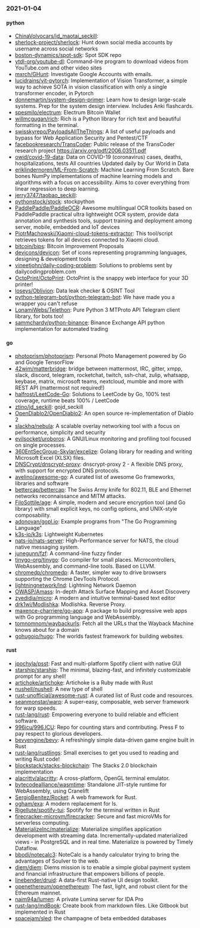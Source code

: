 ### 2021-01-04

#### python
* [ChinaVolvocars/jd_maotai_seckill](https://github.com/ChinaVolvocars/jd_maotai_seckill): 
* [sherlock-project/sherlock](https://github.com/sherlock-project/sherlock):  Hunt down social media accounts by username across social networks
* [boston-dynamics/spot-sdk](https://github.com/boston-dynamics/spot-sdk): Spot SDK repo
* [ytdl-org/youtube-dl](https://github.com/ytdl-org/youtube-dl): Command-line program to download videos from YouTube.com and other video sites
* [mxrch/GHunt](https://github.com/mxrch/GHunt):  Investigate Google Accounts with emails.
* [lucidrains/vit-pytorch](https://github.com/lucidrains/vit-pytorch): Implementation of Vision Transformer, a simple way to achieve SOTA in vision classification with only a single transformer encoder, in Pytorch
* [donnemartin/system-design-primer](https://github.com/donnemartin/system-design-primer): Learn how to design large-scale systems. Prep for the system design interview. Includes Anki flashcards.
* [spesmilo/electrum](https://github.com/spesmilo/electrum): Electrum Bitcoin Wallet
* [willmcgugan/rich](https://github.com/willmcgugan/rich): Rich is a Python library for rich text and beautiful formatting in the terminal.
* [swisskyrepo/PayloadsAllTheThings](https://github.com/swisskyrepo/PayloadsAllTheThings): A list of useful payloads and bypass for Web Application Security and Pentest/CTF
* [facebookresearch/TransCoder](https://github.com/facebookresearch/TransCoder): Public release of the TransCoder research project https://arxiv.org/pdf/2006.03511.pdf
* [owid/covid-19-data](https://github.com/owid/covid-19-data): Data on COVID-19 (coronavirus) cases, deaths, hospitalizations, tests  All countries  Updated daily by Our World in Data
* [eriklindernoren/ML-From-Scratch](https://github.com/eriklindernoren/ML-From-Scratch): Machine Learning From Scratch. Bare bones NumPy implementations of machine learning models and algorithms with a focus on accessibility. Aims to cover everything from linear regression to deep learning.
* [jerry3747/taobao_seckill](https://github.com/jerry3747/taobao_seckill): 
* [pythonstock/stock](https://github.com/pythonstock/stock): stockpython
* [PaddlePaddle/PaddleOCR](https://github.com/PaddlePaddle/PaddleOCR): Awesome multilingual OCR toolkits based on PaddlePaddle practical ultra lightweight OCR system, provide data annotation and synthesis tools, support training and deployment among server, mobile, embedded and IoT devices
* [PiotrMachowski/Xiaomi-cloud-tokens-extractor](https://github.com/PiotrMachowski/Xiaomi-cloud-tokens-extractor): This tool/script retrieves tokens for all devices connected to Xiaomi cloud.
* [bitcoin/bips](https://github.com/bitcoin/bips): Bitcoin Improvement Proposals
* [devicons/devicon](https://github.com/devicons/devicon): Set of icons representing programming languages, designing & development tools
* [vineetjohn/daily-coding-problem](https://github.com/vineetjohn/daily-coding-problem): Solutions to problems sent by dailycodingproblem.com
* [OctoPrint/OctoPrint](https://github.com/OctoPrint/OctoPrint): OctoPrint is the snappy web interface for your 3D printer!
* [loseys/Oblivion](https://github.com/loseys/Oblivion): Data leak checker & OSINT Tool
* [python-telegram-bot/python-telegram-bot](https://github.com/python-telegram-bot/python-telegram-bot): We have made you a wrapper you can't refuse
* [LonamiWebs/Telethon](https://github.com/LonamiWebs/Telethon): Pure Python 3 MTProto API Telegram client library, for bots too!
* [sammchardy/python-binance](https://github.com/sammchardy/python-binance): Binance Exchange API python implementation for automated trading

#### go
* [photoprism/photoprism](https://github.com/photoprism/photoprism): Personal Photo Management powered by Go and Google TensorFlow
* [42wim/matterbridge](https://github.com/42wim/matterbridge): bridge between mattermost, IRC, gitter, xmpp, slack, discord, telegram, rocketchat, twitch, ssh-chat, zulip, whatsapp, keybase, matrix, microsoft teams, nextcloud, mumble and more with REST API (mattermost not required!)
* [halfrost/LeetCode-Go](https://github.com/halfrost/LeetCode-Go):  Solutions to LeetCode by Go, 100% test coverage, runtime beats 100% / LeetCode 
* [ztino/jd_seckill](https://github.com/ztino/jd_seckill): gojd_seckill
* [OpenDiablo2/OpenDiablo2](https://github.com/OpenDiablo2/OpenDiablo2): An open source re-implementation of Diablo 2
* [slackhq/nebula](https://github.com/slackhq/nebula): A scalable overlay networking tool with a focus on performance, simplicity and security
* [evilsocket/uroboros](https://github.com/evilsocket/uroboros): A GNU/Linux monitoring and profiling tool focused on single processes.
* [360EntSecGroup-Skylar/excelize](https://github.com/360EntSecGroup-Skylar/excelize): Golang library for reading and writing Microsoft Excel (XLSX) files.
* [DNSCrypt/dnscrypt-proxy](https://github.com/DNSCrypt/dnscrypt-proxy): dnscrypt-proxy 2 - A flexible DNS proxy, with support for encrypted DNS protocols.
* [avelino/awesome-go](https://github.com/avelino/awesome-go): A curated list of awesome Go frameworks, libraries and software
* [bettercap/bettercap](https://github.com/bettercap/bettercap): The Swiss Army knife for 802.11, BLE and Ethernet networks reconnaissance and MITM attacks.
* [FiloSottile/age](https://github.com/FiloSottile/age): A simple, modern and secure encryption tool (and Go library) with small explicit keys, no config options, and UNIX-style composability.
* [adonovan/gopl.io](https://github.com/adonovan/gopl.io): Example programs from "The Go Programming Language"
* [k3s-io/k3s](https://github.com/k3s-io/k3s): Lightweight Kubernetes
* [nats-io/nats-server](https://github.com/nats-io/nats-server): High-Performance server for NATS, the cloud native messaging system.
* [junegunn/fzf](https://github.com/junegunn/fzf):  A command-line fuzzy finder
* [tinygo-org/tinygo](https://github.com/tinygo-org/tinygo): Go compiler for small places. Microcontrollers, WebAssembly, and command-line tools. Based on LLVM.
* [chromedp/chromedp](https://github.com/chromedp/chromedp): A faster, simpler way to drive browsers supporting the Chrome DevTools Protocol.
* [lightningnetwork/lnd](https://github.com/lightningnetwork/lnd): Lightning Network Daemon 
* [OWASP/Amass](https://github.com/OWASP/Amass): In-depth Attack Surface Mapping and Asset Discovery
* [zyedidia/micro](https://github.com/zyedidia/micro): A modern and intuitive terminal-based text editor
* [drk1wi/Modlishka](https://github.com/drk1wi/Modlishka): Modlishka. Reverse Proxy.
* [maxence-charriere/go-app](https://github.com/maxence-charriere/go-app): A package to build progressive web apps with Go programming language and WebAssembly.
* [tomnomnom/waybackurls](https://github.com/tomnomnom/waybackurls): Fetch all the URLs that the Wayback Machine knows about for a domain
* [gohugoio/hugo](https://github.com/gohugoio/hugo): The worlds fastest framework for building websites.

#### rust
* [jpochyla/psst](https://github.com/jpochyla/psst): Fast and multi-platform Spotify client with native GUI
* [starship/starship](https://github.com/starship/starship):  The minimal, blazing-fast, and infinitely customizable prompt for any shell!
* [artichoke/artichoke](https://github.com/artichoke/artichoke):  Artichoke is a Ruby made with Rust
* [nushell/nushell](https://github.com/nushell/nushell): A new type of shell
* [rust-unofficial/awesome-rust](https://github.com/rust-unofficial/awesome-rust): A curated list of Rust code and resources.
* [seanmonstar/warp](https://github.com/seanmonstar/warp): A super-easy, composable, web server framework for warp speeds.
* [rust-lang/rust](https://github.com/rust-lang/rust): Empowering everyone to build reliable and efficient software.
* [996icu/996.ICU](https://github.com/996icu/996.ICU): Repo for counting stars and contributing. Press F to pay respect to glorious developers.
* [bevyengine/bevy](https://github.com/bevyengine/bevy): A refreshingly simple data-driven game engine built in Rust
* [rust-lang/rustlings](https://github.com/rust-lang/rustlings):  Small exercises to get you used to reading and writing Rust code!
* [blockstack/stacks-blockchain](https://github.com/blockstack/stacks-blockchain): The Stacks 2.0 blockchain implementation
* [alacritty/alacritty](https://github.com/alacritty/alacritty): A cross-platform, OpenGL terminal emulator.
* [bytecodealliance/wasmtime](https://github.com/bytecodealliance/wasmtime): Standalone JIT-style runtime for WebAssembly, using Cranelift
* [SergioBenitez/Rocket](https://github.com/SergioBenitez/Rocket): A web framework for Rust.
* [ogham/exa](https://github.com/ogham/exa): A modern replacement for ls.
* [Rigellute/spotify-tui](https://github.com/Rigellute/spotify-tui): Spotify for the terminal written in Rust 
* [firecracker-microvm/firecracker](https://github.com/firecracker-microvm/firecracker): Secure and fast microVMs for serverless computing.
* [MaterializeInc/materialize](https://github.com/MaterializeInc/materialize): Materialize simplifies application development with streaming data. Incrementally-updated materialized views - in PostgreSQL and in real time. Materialize is powered by Timely Dataflow.
* [bbodi/notecalc3](https://github.com/bbodi/notecalc3): NoteCalc is a handy calculator trying to bring the advantages of Soulver to the web.
* [diem/diem](https://github.com/diem/diem): Diems mission is to enable a simple global payment system and financial infrastructure that empowers billions of people.
* [linebender/druid](https://github.com/linebender/druid): A data-first Rust-native UI design toolkit.
* [openethereum/openethereum](https://github.com/openethereum/openethereum): The fast, light, and robust client for the Ethereum mainnet.
* [naim94a/lumen](https://github.com/naim94a/lumen): A private Lumina server for IDA Pro
* [rust-lang/mdBook](https://github.com/rust-lang/mdBook): Create book from markdown files. Like Gitbook but implemented in Rust
* [spacejam/sled](https://github.com/spacejam/sled): the champagne of beta embedded databases

